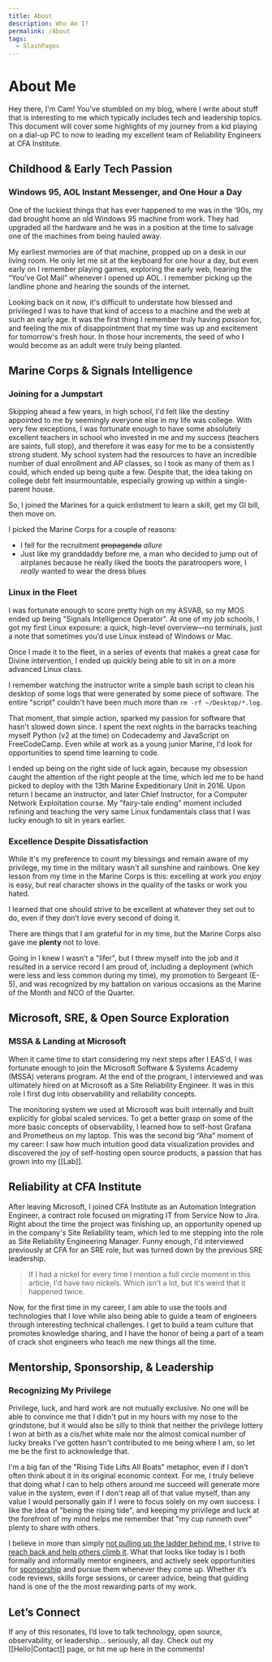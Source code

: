 ```yaml
---
title: About
description: Who Am I?
permalink: /About
tags: 
  - SlashPages
---
```


# About Me

Hey there, I'm Cam! You've stumbled on my blog, where I write about stuff that is interesting to me which typically includes tech and leadership topics. This document will cover some highlights of my journey from a kid playing on a dial-up PC to now to leading my excellent team of Reliability Engineers at CFA Institute.

## Childhood & Early Tech Passion

### Windows 95, AOL Instant Messenger, and One Hour a Day

One of the luckiest things that has ever happened to me was in the ’90s, my dad brought home an old Windows 95 machine from work. They had upgraded all the hardware and he was in a position at the time to salvage one of the machines from being hauled away. 

My earliest memories are of that machine, propped up on a desk in our living room. He only let me sit at the keyboard for one hour a day, but even early on I remember playing games, exploring the early web, hearing the “You’ve Got Mail” whenever I opened up AOL. I remember picking up the landline phone and hearing the sounds of the internet. 

Looking back on it now, it's difficult to understate how blessed and privileged I was to have that kind of access to a machine and the web at such an early age. It was the first thing I remember truly having *passion* for, and feeling the mix of disappointment that my time was up and excitement for tomorrow's fresh hour. In those hour increments, the seed of who I would become as an adult were truly being planted. 

## Marine Corps & Signals Intelligence

### Joining for a Jumpstart

Skipping ahead a few years, in high school, I'd felt like the destiny appointed to me by seemingly everyone else in my life was college. With very few exceptions, I was fortunate enough to have some absolutely excellent teachers in school who invested in me and my success (teachers are saints, full stop), and therefore it was easy for me to be a consistently strong student. My school system had the resources to have an incredible number of dual enrollment and AP classes, so I took as many of them as I could, which ended up being quite a few. Despite that, the idea taking on college debt felt insurmountable, especially growing up within a single-parent house. 

So, I joined the Marines for a quick enlistment to learn a skill, get my GI bill, then move on. 

I picked the Marine Corps for a couple of reasons:
- I fell for the recruitment ~~propaganda~~ *allure*
- Just like my granddaddy before me, a man who decided to jump out of airplanes because he really liked the boots the paratroopers wore, I *really* wanted to wear the dress blues

### Linux in the Fleet

I was fortunate enough to score pretty high on my ASVAB, so my MOS ended up being "Signals Intelligence Operator". At one of my job schools, I got my first Linux exposure: a quick, high-level overview—no terminals, just a note that sometimes you’d use Linux instead of Windows or Mac. 

Once I made it to the fleet, in a series of events that makes a great case for Divine intervention, I ended up quickly being able to sit in on a more advanced Linux class.

I remember watching the instructor write a simple bash script to clean his desktop of some logs that were generated by some piece of software. The entire "script" couldn't have been much more than `rm -rf ~/Desktop/*.log`. 

That moment, that simple action, sparked my passion for software that hasn't slowed down since. I spent the next nights in the barracks teaching myself Python (v2 at the time) on Codecademy and JavaScript on FreeCodeCamp. Even while at work as a young junior Marine, I'd look for opportunities to spend time learning to code. 

I ended up being on the right side of luck again, because my obsession caught the attention of the right people at the time, which led me to be hand picked to deploy with the 13th Marine Expeditionary Unit in 2016. Upon return I became an instructor, and later Chief Instructor, for a Computer Network Exploitation course. My "fairy-tale ending" moment included refining and teaching the very same Linux fundamentals class that I was lucky enough to sit in years earlier. 

### Excellence Despite Dissatisfaction

While it's my preference to count my blessings and remain aware of my privilege, my time in the military wasn't all sunshine and rainbows. One key lesson from my time in the Marine Corps is this: excelling at work *you enjoy* is easy, but real character shows in the quality of the tasks or work you hated.

I learned that one should strive to be excellent at whatever they set out to do, even if they don’t love every second of doing it.

There are things that I am grateful for in my time, but the Marine Corps also gave me **plenty** not to love. 

Going in I knew I wasn’t a "lifer", but I threw myself into the job and it resulted in a service record I am proud of, including a deployment (which were less and less common during my time), my promotion to Sergeant (E-5), and was recognized by my battalion on various occasions as the Marine of the Month and NCO of the Quarter.

## Microsoft, SRE, & Open Source Exploration

### MSSA & Landing at Microsoft

When it came time to start considering my next steps after I EAS'd, I was fortunate enough to join the Microsoft Software & Systems Academy (MSSA) veterans program. At the end of the program, I interviewed and was ultimately hired on at Microsoft as a Site Reliability Engineer.  It was in this role I first dug into observability and reliability concepts.

The monitoring system we used at Microsoft was built internally and built explicitly for global scaled services. To get a better grasp on some of the more basic concepts of observability, I learned how to self-host Grafana and Prometheus on my laptop. This was the second big “Aha” moment of my career: I saw how much intuition good data visualization provides and discovered the joy of self-hosting open source products, a passion that has grown into my [[Lab]].

## Reliability at CFA Institute

After leaving Microsoft, I joined CFA Institute as an Automation Integration Engineer, a contract role focused on migrating IT from Service Now to Jira. Right about the time the project was finishing up, an opportunity opened up in the company's Site Reliability team, which led to me stepping into the role as Site Reliability Engineering Manager. Funny enough, I'd interviewed previously at CFA for an SRE role, but was turned down by the previous SRE leadership. 

> If I had a nickel for every time I mention a full circle moment in this article, I'd have two nickels. Which isn't a lot, but it's weird that it happened twice. 

Now, for the first time in my career, I am able to use the tools and technologies that I love while also being able to guide a team of engineers through interesting technical challenges. I get to build a team culture that promotes knowledge sharing, and I have the honor of being a part of a team of crack shot engineers who teach me new things all the time. 

## Mentorship, Sponsorship, & Leadership

### Recognizing My Privilege

Privilege, luck, and hard work are not mutually exclusive. No one will be able to convince me that I didn't put in my hours with my nose to the grindstone, but it would also be silly to think that neither the privilege lottery I won at birth as a cis/het white male nor the almost comical number of lucky breaks I've gotten hasn't contributed to me being where I am, so let me be the first to acknowledge that.

I'm a big fan of the "Rising Tide Lifts All Boats" metaphor, even if I don't often think about it in its original economic context. For me, I truly believe that doing what I can to help others around me succeed will generate more value in the system, even if I don't reap all of that value myself, than any value I would personally gain if I were to focus solely on my own success. I like the idea of "being the rising tide", and keeping my privilege and luck at the forefront of my mind helps me remember that "my cup runneth over" plenty to share with others.

I believe in more than simply [not pulling up the ladder behind me](https://www.lesswrong.com/posts/k2kzawX5L3Z7aGbov/on-not-pulling-the-ladder-up-behind-you), I strive to [reach back and help others climb it](https://www.yesandyes.org/2018/02/pull-people-up-the-ladder.html). What that looks like today is I both formally and informally mentor engineers, and actively seek opportunities for [sponsorship](https://larahogan.me/blog/what-sponsorship-looks-like/) and pursue them whenever they come up. Whether it’s code reviews, skills forge sessions, or career advice, being that guiding hand is one of the the most rewarding parts of my work.

## Let’s Connect

If any of this resonates, I’d love to talk technology, open source, observability, or leadership... seriously, all day.  Check out my [[Hello|Contact]] page, or hit me up here in the comments!